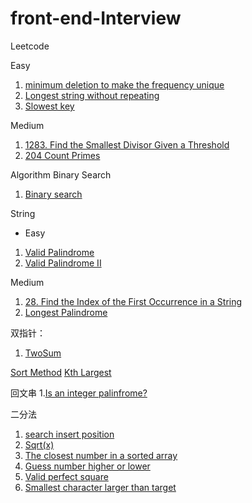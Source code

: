 # front-end-Interview
Leetcode

Easy
1.  [minimum deletion to make the frequency unique](https://github.com/pikkaa215/front-end-/blob/main/minimum%20deletion%20to%20make%20the%20frequency%20unique) 
2. [Longest string without repeating](https://github.com/pikkaa215/front-end-/blob/main/leetcode/Longest%20string%20without%20repeating%20characters)
3. [Slowest key](https://github.com/pikkaa215/front-end-/blob/main/leetcode/1629.%20Slowest%20Key)

Medium
1. [1283. Find the Smallest Divisor Given a Threshold](https://github.com/pikkaa215/front-end-/blob/main/leetcode/1283.%20Find%20the%20Smallest%20Divisor%20Given%20a%20Threshold)
2. [204 Count Primes](https://github.com/pikkaa215/front-end-/blob/main/leetcode/204.%20Count%20Primes)

Algorithm
Binary Search
1. [Binary search](https://github.com/pikkaa215/front-end-/blob/main/leetcode/704%20Binary%20search)

String

* Easy
1. [Valid Palindrome](https://github.com/pikkaa215/front-end-/blob/main/leetcode/125.%20Valid%20Palindrome)
2. [Valid Palindrome II](https://github.com/pikkaa215/front-end-/blob/main/leetcode/680.%20Valid%20Palindrome%20II)

Medium

1. [28. Find the Index of the First Occurrence in a String](https://github.com/pikkaa215/front-end-/blob/main/leetcode/28.%20Find%20the%20Index%20of%20the%20First%20Occurrence%20in%20a%20String)
2. [Longest Palindrome](https://github.com/pikkaa215/front-end-/blob/main/leetcode/5.%20Longest%20palindrome%20substring)


双指针：
1. [TwoSum](https://github.com/pikkaa215/front-end-/blob/main/leetcode/1.%20Two%20Sum)

[Sort Method](https://github.com/pikkaa215/front-end-/blob/main/leetcode/Sort%20Method)
[Kth Largest](https://github.com/pikkaa215/front-end-/blob/main/leetcode/215.%20Kth%20Largest%20Element%20in%20an%20Array)

回文串
1.[Is an integer palinfrome?](https://github.com/pikkaa215/front-end-/blob/main/leetcode/491%20if%20Plindrome)

二分法
1. [search insert position](https://github.com/pikkaa215/front-end-/blob/main/leetcode/Search%20Insert%20Position)
2. [Sqrt(x)](https://github.com/pikkaa215/front-end-/blob/main/leetcode/sqrt(x))
3. [The closest number in a sorted array](https://github.com/pikkaa215/front-end-/blob/main/leetcode/closest%20number%20in%20sorted%20array)
4. [Guess number higher or lower](https://github.com/pikkaa215/front-end-/blob/main/leetcode/Guess%20number%20higher%20or%20lower)
5. [Valid perfect square](https://github.com/pikkaa215/front-end-/new/main/leetcode)
6. [Smallest character larger than target](https://github.com/pikkaa215/front-end-/new/main/leetcode)
